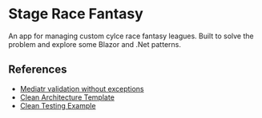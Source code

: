 # Stage Race Fantasy
An app for managing custom cylce race fantasy leagues. Built to solve the problem and explore some Blazor and .Net patterns.

## References
- [Mediatr validation without exceptions](https://medium.com/the-cloud-builders-guild/validation-without-exceptions-using-a-mediatr-pipeline-behavior-278f124836dc)
- [Clean Architecture Template](https://github.com/jasontaylordev/CleanArchitecture)
- [Clean Testing Example](https://github.com/jasontaylordev/CleanTesting)